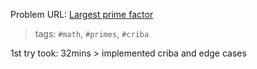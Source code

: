 Problem URL: [Largest prime factor](https://www.hackerrank.com/contests/projecteuler/challenges/euler003/problem)

> tags: `#math`, `#primes`, `#criba`

1st try took: 32mins > implemented criba and edge cases